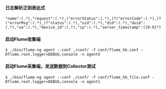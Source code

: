 #### 日志解析正则表达式

```
"name":(.*),"request":(.*),("errorStatus":(.*),)?("errorCode":(.*),)?("errorMsg":(.*),)?"status":(.*),"uid":(.*),"did":(.*),"duid":(.*),"ua":(.*),"device_id":(.*),"ip":(.*),"server_timestamp":([0-9]*)
```

#### 启动Flume收集端
```
$ ./bin/flume-ng agent --conf ./conf/ -f conf/flume_hb.conf -Dflume.root.logger=DEBUG,console -n agentX
```

#### 启动Flume采集端，发送数据到Collector测试

```
$ ./bin/flume-ng agent --conf ./conf/ -f conf/flume_hb_file.conf -Dflume.root.logger=DEBUG,console -n agent1
```